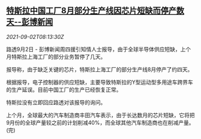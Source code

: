 <!--1630571462000-->
[特斯拉中国工厂8月部分生产线因芯片短缺而停产数天--彭博新闻](https://cn.reuters.com/article/tesla-china-production-0902-idCNKBS2FY0NL)
------

<div><i>2021-09-02T08:13:30Z</i></div><p>路透9月2日 - 彭博新闻周四援引知情人士报导，由于全球半导体供应短缺，上个月特斯拉上海工厂的部分业务暂停了几天。</p><p>报导称，由于缺乏关键的芯片，特斯拉上海工厂的部分生产线8月停产了约四天。</p><p>根据报导，电子控制器的供应短缺，主要导致特斯拉的Y型运动型多用途车跨界车的生产延误。目前中国工厂的生产已经恢复正常。</p><p>特斯拉没有立即回应路透对该报导的询问。</p><p>上个月，全球最大的汽车制造商丰田汽车表示，由于长达数月的芯片短缺，它将把9月份的全球产量较之前的计划削减40%，而全球其他汽车制造商也在削减产量。(完)</p>
